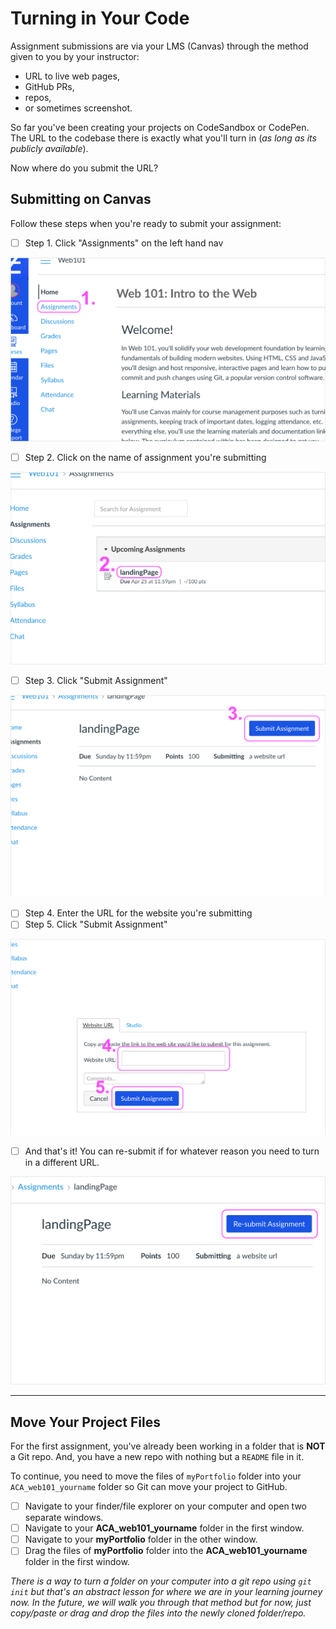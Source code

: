 # Turning in Your Code

Assignment submissions are via your LMS (Canvas) through the method given to you by your instructor:
  * URL to live web pages, 
  * GitHub PRs, 
  * repos, 
  * or sometimes screenshot.

So far you've been creating your projects on CodeSandbox or CodePen. The URL to the codebase there is exactly what you'll turn in (*as long as its publicly available*).

Now where do you submit the URL?

## Submitting on Canvas

Follow these steps when you're ready to submit your assignment:

- [ ] Step 1. Click "Assignments" on the left hand nav

![submitting-assignment-in-canvas-step-1-nav](./../images/submitting-assignment-in-canvas-step-1-nav.png)

- [ ] Step 2. Click on the name of assignment you're submitting

![submitting-assignment-in-canvas-step-2-select](./../images/submitting-assignment-in-canvas-step-2-select.png)

- [ ] Step 3. Click "Submit Assignment"

![submitting-assignment-in-canvas-step-3-submit](./../images/submitting-assignment-in-canvas-step-3-submit.png)

- [ ] Step 4. Enter the URL for the website you're submitting
- [ ] Step 5. Click "Submit Assignment"

![submitting-assignment-in-canvas-step-4-enter-url](./../images/submitting-assignment-in-canvas-step-4-enter-url.png)

- [ ] And that's it! You can re-submit if for whatever reason you need to turn in a different URL.

![submitting-assignment-in-canvas-step-5-resubmit](./../images/submitting-assignment-in-canvas-step-5-resubmit.png)
 
<hr>


## Move Your Project Files

For the first assignment, you've already been working in a folder that is **NOT** a Git repo. And, you have a new repo with nothing but a `README` file in it.

To continue, you need to move the files of `myPortfolio` folder into your `ACA_web101_yourname` folder so Git can move your project to GitHub.

- [ ] Navigate to your finder/file explorer on your computer and open two separate windows.
- [ ] Navigate to your **ACA_web101_yourname** folder in the first window.
- [ ] Navigate to your **myPortfolio** folder in the other window.
- [ ] Drag the files of **myPortfolio** folder into the **ACA_web101_yourname** folder in the first window.

<!-- Your folder structure should look like this: -->
<!-- TODO NO!! the files should be in the root directory of the git repo not in a folder. The `index.html` file needs to be exposed! -->
<!-- ![initial-folder-structure](./../images/initial-folder-structure.png) -->

<!-- https://studio.zollege.com/container/block-v1:ACA+PW101+2021-Feb2+type@vertical+block@4b74efe2a5064ffb97f882fc3007ae31 -->

*There is a way to turn a folder on your computer into a git repo using `git init` but that's an abstract lesson for where we are in your learning journey now. In the future, we will walk you through that method but for now, just copy/paste or drag and drop the files into the newly cloned folder/repo.*

